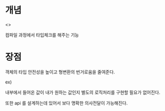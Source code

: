 # 개념

<>

컴파일 과정에서 타입체크를 해주는 기능



# 장점

객체의 타입 안전성을 높이고 형변환의 번거로움을 줄여준다.

ex)

내부에서 들어온 값이 내가 원하는 값인지 별도의 로직처리를 구현할 필요가 없어진다. 

또한 api 를 설계하는데 있어서 보다 명확한 의사전달이 가능해진다.